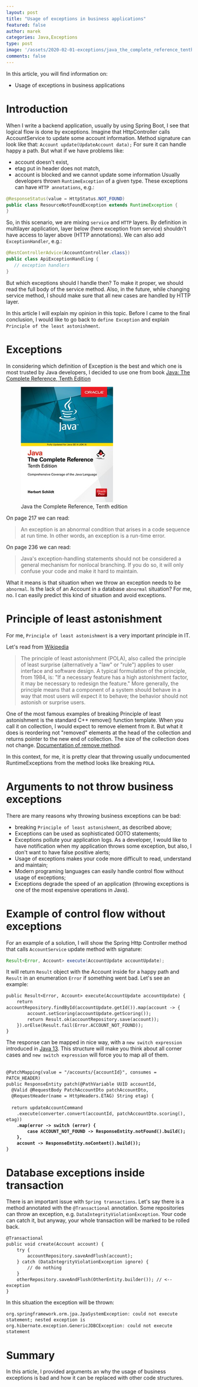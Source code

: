 ```yaml
---
layout: post
title: "Usage of exceptions in business applications"
featured: false
author: marek
categories: Java,Exceptions
type: post
image: '/assets/2020-02-01-exceptions/java_the_complete_reference_tenth_edition.jpg'
comments: false
---
```


In this article, you will find information on:
* Usage of exceptions in business applications

# Introduction
When I write a backend application, usually by using Spring Boot, I see that logical flow is done by exceptions. 
Imagine that HttpController calls AccountService to update some account information. Method signature can look like that:
```Account update(UpdateAccount data);```
For sure it can handle happy a path. But what if we have problems like:
* account doesn't exist,
* etag put in header does not match, 
* account is blocked and we cannot update some information
Usually developers thrown `RuntimeException` of a given type. These exceptions can have `HTTP annotations`, e.g.:

```java
@ResponseStatus(value = HttpStatus.NOT_FOUND)
public class ResourceNotFoundException extends RuntimeException {
}
```

So, in this scenario, we are mixing `service`  and `HTTP` layers. By definition in multilayer application, layer below (here exception from service) shouldn't have access to layer above (HTTP annotations).
We can also add `ExceptionHandler`, e.g.:
```java
@RestControllerAdvice(AccountController.class})
public class ApiExceptionHandling {
   // exception handlers 
}
```
But which exceptions should I handle then? To make it proper, we should read the full body of the service method. Also, in the future, while changing service method, I should make sure that all new cases are handled by HTTP layer. 

In this article I will explain my opinion in this topic. 
Before I came to the final conclusion, I would like to go back to `define Exception` and explain `Principle of the least astonishment`.

# Exceptions
In considering which definition of Exception is the best and which one is most trusted by Java developers, I decided to use one from book [Java: The Complete Reference, Tenth Edition](https://www.oreilly.com/library/view/java-the-complete/9781259589348/)

<figure>
  <img src="/assets/2020-02-01-exceptions/java_the_complete_reference_tenth_edition.jpg" alt="Java the Complete Reference, Tenth edition"> 
  <figcaption>Java the Complete Reference, Tenth edition</figcaption>
</figure>

On page 217 we can read:
> An exception is an abnormal condition that arises in a code sequence at run time. In other words, an exception is a run-time error. 

On page 236 we can read:
> Java's exception-handling statements should not be considered a general mechanism for nonlocal branching. 
> If you do so, it will only confuse your code and make it hard to maintain. 

What it means is that situation when we throw an exception needs to be `abnormal`. Is the lack of an Account in a database `abnormal` situation? For me, no. I can easily predict this kind of situation and avoid exceptions. 


# Principle of least astonishment
For me, `Principle of least astonishment` is a very important principle in IT. 

Let's read from [Wikipedia](https://en.wikipedia.org/wiki/Principle_of_least_astonishment)
> The principle of least astonishment (POLA), also called the principle of least surprise (alternatively a "law" or "rule") applies to user interface and software design.
> A typical formulation of the principle, from 1984, is: "If a necessary feature has a high astonishment factor, it may be necessary to redesign the feature."
> More generally, the principle means that a component of a system should behave in a way that most users will expect it to behave; the behavior should not astonish or surprise users. 

One of the most famous examples of breaking Principle of least astonishment is the standard C++ remove() function template.
When you call it on collection, I would expect to remove element from it. But what it does is reordering not "removed" elements at the head of the collection and returns pointer to the new end of collection. The size of the collection does not change. [Documentation of remove method](http://www.cplusplus.com/reference/algorithm/remove/).

In this context, for me, it is pretty clear that throwing usually undocumented RuntimeExceptions from the method looks like breaking `POLA`. 


# Arguments to not throw business exceptions 

There are many reasons why throwing business exceptions can be bad: 
* breaking `Principle of least astonishment`, as described above;
* Exceptions can be used as sophisticated GOTO statements;
* Exceptions pollute your application logs. As a developer, I would like to have notification when my application throws some exception, but also, I don't want to have false positive alerts;
* Usage of exceptions makes your code more difficult to read, understand and maintain;
* Modern programing languages can easily handle control flow without usage of exceptions;
* Exceptions degrade the speed of an application (throwing exceptions is one of the most expensive operations in Java).

# Example of control flow without exceptions
For an  example of a solution, I will show the Spring Http Controller method that calls `AccountService` update method with signature: 

```java
Result<Error, Account> execute(AccountUpdate accountUpdate);
```

It will return `Result` object with the Account inside for a happy path and `Result` in an enumeration `Error` if something went bad. Let's see an example:

```
public Result<Error, Account> execute(AccountUpdate accountUpdate) {
    return accountRepository.findById(accountUpdate.getId()).map(account -> {
        account.setScoring(accountUpdate.getScoring());
        return Result.ok(accountRepository.save(account));
    }).orElse(Result.fail(Error.ACCOUNT_NOT_FOUND));
}
```

The response can be mapped in nice way, with a `new switch expression` introduced in [Java 13](https://docs.oracle.com/en/java/javase/13/language/switch-expressions.html).
This structure will make you think about all corner cases and `new switch expression` will force you to map all of them. 

<pre><code>
@PatchMapping(value = "/accounts/{accountId}", consumes = PATCH_HEADER)
public ResponseEntity<?> patch(@PathVariable UUID accountId,
  @Valid @RequestBody PatchAccountDto patchAccountDto,
  @RequestHeader(name = HttpHeaders.ETAG) String etag) {

  return updateAccountCommand
    .execute(converter.convert(accountId, patchAccountDto.scoring(), etag))
<b>    .map(error -> switch (error) {
        case ACCOUNT_NOT_FOUND -> ResponseEntity.notFound().build();
    },
    account -> ResponseEntity.noContent().build());</b>
}
</code></pre>

# Database exceptions inside transaction

There is an important issue with `Spring transactions`.
Let's say there is a method annotated with the `@Transactional` annotation.
Some repositories can throw an exception, e.g. `DataIntegrityViolationException`.
Your code can catch it, but anyway, your whole transaction will be marked to be rolled back.

```
@Transactional 
public void create(Account account) {
    try {
        accountRepository.saveAndFlush(account);
    } catch (DataIntegrityViolationException ignore) {
        // do nothing 
    }
    otherRepository.saveAndFlush(OtherEntity.builder()); // <-- exception
}
```
In this situation the exception will be thrown: 
```
org.springframework.orm.jpa.JpaSystemException: could not execute statement; nested exception is org.hibernate.exception.GenericJDBCException: could not execute statement
```

# Summary
In this article, I provided arguments an why the usage of business exceptions is bad and how it can be replaced with other code structures.
